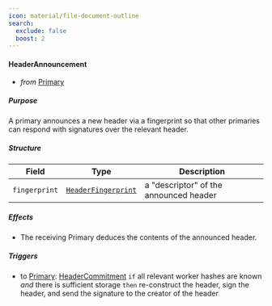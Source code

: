 ```yaml
---
icon: material/file-document-outline
search:
  exclude: false
  boost: 2
---
```


#### HeaderAnnouncement

- _from_ [Primary](../primary.md)

##### Purpose

<!-- --8<-- [start:blurb] -->
A primary announces a new header via a fingerprint so that other primaries can respond with signatures over the relevant header.
<!-- --8<-- [end:blurb] -->

##### Structure

| Field | Type | Description |
|-------|------|-------------|
| `fingerprint` | [`HeaderFingerprint`](#HeaderFingerprint) | a "descriptor" of the announced header |

##### Effects

- The receiving Primary deduces the contents of the announced header.

##### Triggers

- to [Primary](../primary.md): [HeaderCommitment](./header_commitment.md)
  `if` all relevant worker hashes are known
  _and_ there is sufficient storage
  `then` re-construct the header, sign the header, and send the signature to the creator of the header
